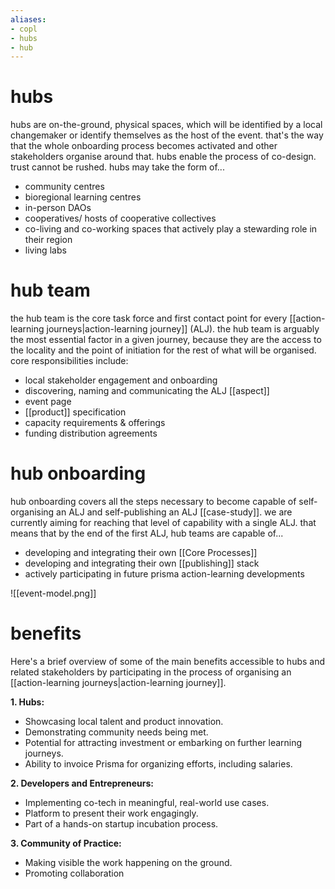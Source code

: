 ```yaml
---
aliases:
- copl
- hubs
- hub
---
```


# hubs
hubs are on-the-ground, physical spaces, which will be identified by a local changemaker or identify themselves as the host of the event. that's the way that the whole onboarding process becomes activated and other stakeholders organise around that. hubs enable the process of co-design. trust cannot be rushed. hubs may take the form of...

- community centres
- bioregional learning centres
- in-person DAOs
- cooperatives/ hosts of cooperative collectives
- co-living and co-working spaces that actively play a stewarding role in their region
- living labs
# hub team
the hub team is the core task force and first contact point for every [[action-learning journeys|action-learning journey]] (ALJ). the hub team is arguably the most essential factor in a given journey, because they are the access to the locality and the point of initiation for the rest of what will be organised. core responsibilities include:

- local stakeholder engagement and onboarding
- discovering, naming and communicating the ALJ [[aspect]]
- event page
- [[product]] specification 
- capacity requirements & offerings
- funding distribution agreements
# hub onboarding
hub onboarding covers all the steps necessary to become capable of self-organising an ALJ and self-publishing an ALJ [[case-study]]. we are currently aiming for reaching that level of capability with a single ALJ. that means that by the end of the first ALJ, hub teams are capable of... 

- developing and integrating their own [[Core Processes]]
- developing and integrating their own [[publishing]] stack 
- actively participating in future prisma action-learning developments

![[event-model.png]]

# benefits
Here's a brief overview of some of the main benefits accessible to hubs and related stakeholders by participating in the process of organising an [[action-learning journeys|action-learning journey]].

**1. Hubs:**

- Showcasing local talent and product innovation.
- Demonstrating community needs being met.
- Potential for attracting investment or embarking on further learning journeys.
- Ability to invoice Prisma for organizing efforts, including salaries.

**2. Developers and Entrepreneurs:**

- Implementing co-tech in meaningful, real-world use cases.
- Platform to present their work engagingly.
- Part of a hands-on startup incubation process.

**3. Community of Practice:**

- Making visible the work happening on the ground.
- Promoting collaboration